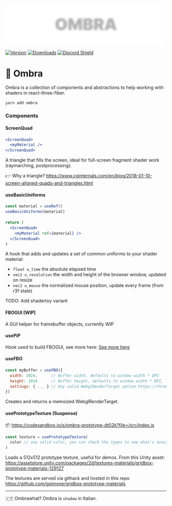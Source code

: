 ![ombra](https://github.com/gsimone/ombra/blob/main/_logo.png?raw=true)


[![Version](https://img.shields.io/npm/v/ombra?style=flat&colorA=000000&colorB=000000)](https://www.npmjs.com/package/ombra)
[![Downloads](https://img.shields.io/npm/dt/ombra.svg?style=flat&colorA=000000&colorB=000000)](https://www.npmjs.com/package/ombra)
[![Discord Shield](https://img.shields.io/discord/740090768164651008?style=flat&colorA=000000&colorB=000000&label=discord&logo=discord&logoColor=ffffff)](https://discord.gg/ZZjjNvJ)

# 🔲 Ombra

Ombra is a collection of components and abstractions to help working with shaders in react-three-fiber.

```
yarn add ombra 
```

### Components

#### ScreenQuad

```jsx
<ScreenQuad>
  <myMaterial />
</ScreenQuad>
```

A triangle that fills the screen, ideal for full-screen fragment shader work (raymarching, postprocessing).

👉 Why a triangle? https://www.cginternals.com/en/blog/2018-01-10-screen-aligned-quads-and-triangles.html


#### useBasicUniforms


```jsx
const material = useRef()
useBasicUniforms(material)

return (
  <ScreenQuad>
    <myMaterial ref={material} />
  </ScreenQuad>
)
```


A hook that adds and updates a set of common uniforms to your shader material:

- `float u_time` the absolute elapsed time
- `vec2 u_resolution` the width and height of the browser window, updated on resize
- `vec2 u_mouse` the normalized mouse position, update every frame (from r3f state)

TODO: Add shadertoy variant

#### FBOGUI [WIP]

A GUI helper for framebuffer objects, currently WIP

#### usePiP 

Hook used to build FBOGUI, see more here:
[See more here](https://twitter.com/ggsimm/status/1335565094000922626)

#### useFBO

```jsx
const myBuffer = useFBO({
  width: 1024,      // Buffer width, defaults to window width * DPI
  height: 1024      // Buffer height, defaults to window width * DPI,
  settings: { ... } // Any valid WebglRenderTarget option https://threejs.org/docs/#api/en/renderers/WebGLRenderTarget
})
```

Creates and returns a memoized WebglRenderTarget.


#### usePrototypeTexture (Suspense)

📦 https://codesandbox.io/s/ombra-prototype-dt02k?file=/src/index.js

```jsx
const texture = usePrototypeTexture(
  color // any valid color, you can check the types to see what's avaialable
)
```

Loads a 512x512 prototype texture, useful for demos. 
From this Unity asset: https://assetstore.unity.com/packages/2d/textures-materials/gridbox-prototype-materials-129127

The textures are served via githack and hosted in this repo https://github.com/gsimone/gridbox-prototype-materials

---

🇮🇹 Ombrawhat? Ombra is `shadow` in Italian.  
